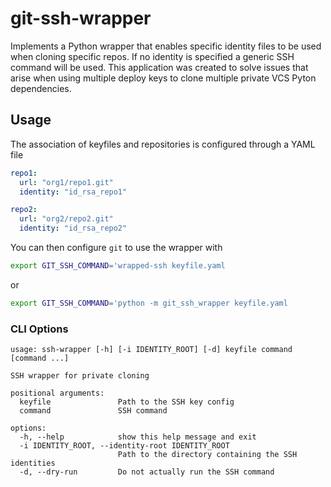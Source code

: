 # git-ssh-wrapper

Implements a Python wrapper that enables specific identity files to be used when cloning specific repos.
If no identity is specified a generic SSH command will be used. This application was created to solve issues
that arise when using multiple deploy keys to clone multiple private VCS Pyton dependencies.

## Usage

The association of keyfiles and repositories is configured through a YAML file

```yaml
repo1:
  url: "org1/repo1.git"
  identity: "id_rsa_repo1"

repo2:
  url: "org2/repo2.git"
  identity: "id_rsa_repo2"
```

You can then configure `git` to use the wrapper with

```bash
export GIT_SSH_COMMAND='wrapped-ssh keyfile.yaml
```

or

```bash
export GIT_SSH_COMMAND='python -m git_ssh_wrapper keyfile.yaml
```

### CLI Options

```
usage: ssh-wrapper [-h] [-i IDENTITY_ROOT] [-d] keyfile command [command ...]

SSH wrapper for private cloning

positional arguments:
  keyfile               Path to the SSH key config
  command               SSH command

options:
  -h, --help            show this help message and exit
  -i IDENTITY_ROOT, --identity-root IDENTITY_ROOT
                        Path to the directory containing the SSH identities
  -d, --dry-run         Do not actually run the SSH command
```
